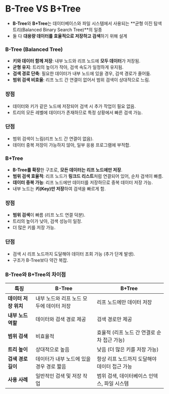 # **B-Tree VS B+Tree**

- **B-Tree**와 **B+Tree**는 데이터베이스와 파일 시스템에서 사용되는 **균형 이진 탐색 트리(Balanced Binary Search Tree)**의 일종
- 둘 다 **대용량 데이터를 효율적으로 저장하고 검색**하기 위해 설계

### **B-Tree (Balanced Tree)**

- **키와 데이터 함께 저장**: 내부 노드와 리프 노드에 **모두 데이터**가 저장됨.
- **균형 유지**: 트리의 높이가 작아, 검색 속도가 일정하게 유지됨.
- **검색 경로 단축**: 필요한 데이터가 내부 노드에 있을 경우, 검색 경로가 줄어듦.
- **범위 검색 비효율**: 리프 노드 간 연결이 없어서 범위 검색이 상대적으로 느림.

### 

### **장점**

- 데이터와 키가 같은 노드에 저장되어 검색 시 추가 작업이 필요 없음.
- 트리의 모든 레벨에 데이터가 존재하므로 특정 상황에서 빠른 검색 가능.

### **단점**

- 범위 검색이 느림(리프 노드 간 연결이 없음).
- 데이터 중복 저장이 가능하지 않아, 일부 응용 프로그램에 부적합.

### **B+Tree**

- **B-Tree를 확장**한 구조로, **모든 데이터는 리프 노드에만 저장**.
- **범위 검색 효율적**: 리프 노드가 **링크드 리스트**처럼 연결되어 있어, 순차 검색이 빠름.
- **데이터 중복 가능**: 리프 노드에만 데이터를 저장하므로 중복 데이터 저장 가능.
- 내부 노드는 **키(Key)만 저장**하여 검색을 빠르게 함.

### **장점**

- **범위 검색**이 빠름 (리프 노드 연결 덕분).
- 트리의 높이가 낮아, 검색 성능이 일정.
- 더 많은 키를 저장 가능.

### **단점**

- 검색 시 리프 노드까지 도달해야 데이터 조회 가능 (추가 단계 발생).
- 구조가 B-Tree보다 약간 복잡.

### **B-Tree와 B+Tree의 차이점**

| **특징** | **B-Tree** | **B+Tree** |
| --- | --- | --- |
| **데이터 저장 위치** | 내부 노드와 리프 노드 모두에 데이터 저장 | 리프 노드에만 데이터 저장 |
| **내부 노드 역할** | 데이터와 검색 경로 제공 | 검색 경로만 제공 |
| **범위 검색** | 비효율적 | 효율적 (리프 노드 간 연결로 순차 접근 가능) |
| **트리 높이** | 상대적으로 높음 | 낮음 (더 많은 키를 저장 가능) |
| **검색 경로 길이** | 데이터가 내부 노드에 있을 경우 경로 짧음 | 항상 리프 노드까지 도달해야 데이터 접근 가능 |
| **사용 사례** | 일반적인 검색 및 저장 작업 | 범위 검색, 데이터베이스 인덱스, 파일 시스템 |


